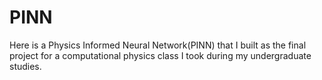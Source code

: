 # PINN
Here is a Physics Informed Neural Network(PINN) that I built as the final project for a computational physics class I took during my undergraduate studies.
